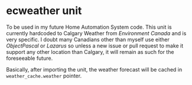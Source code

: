 # ecweather unit

To be used in my future Home Automation System code.  This unit is currently hardcoded to Calgary Weather from *Environment Canada* and is very specific.  I doubt many Canadians other than myself use either *ObjectPascal* or *Lazarus* so unless a new issue or pull request to make it support any other location than Calgary, it will remain as such for the foreseeable future.

Basically, after importing the unit, the weather forecast will be cached in `weather_cache.weather` pointer.

